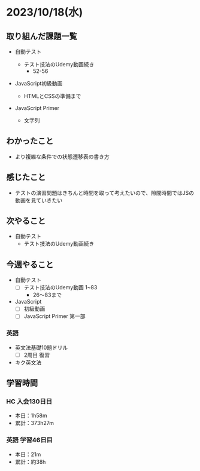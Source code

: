 # 2023/10/18(水)

## 取り組んだ課題一覧

- 自動テスト
  - テスト技法のUdemy動画続き
    - 52-56

- JavaScript初級動画
  - HTMLとCSSの準備まで

- JavaScript Primer
  - 文字列

## わかったこと

- より複雑な条件での状態遷移表の書き方

## 感じたこと

- テストの演習問題はきちんと時間を取って考えたいので、隙間時間ではJSの動画を見ていきたい

## 次やること

- 自動テスト
  - テスト技法のUdemy動画続き

## 今週やること

- 自動テスト
  - [ ] テスト技法のUdemy動画 1~83
    - 26〜83まで

- JavaScript
  - [ ] 初級動画
  - [ ] JavaScript Primer 第一部

### 英語

- 英文法基礎10題ドリル
  - [ ] 2周目 復習

- キク英文法

## 学習時間

### HC 入会130日目

- 本日：1h58m
- 累計：373h27m

### 英語 学習46日目

- 本日：21m
- 累計：約38h
